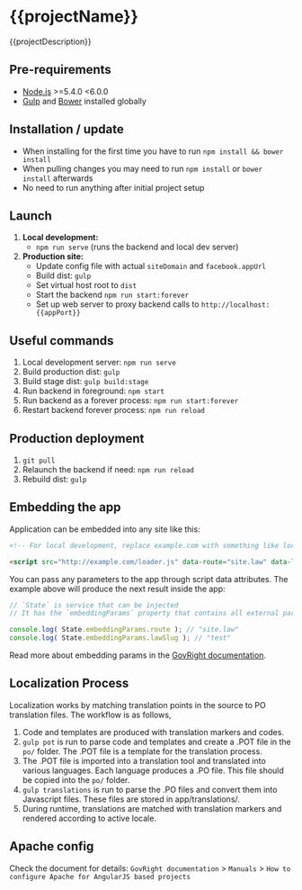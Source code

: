 # {{projectName}}

{{projectDescription}}

## Pre-requirements

* [Node.js](https://nodejs.org/) >=5.4.0 <6.0.0
* [Gulp](http://gulpjs.com/) and [Bower](http://bower.io/) installed globally

## Installation / update

* When installing for the first time you have to run `npm install && bower install`
* When pulling changes you may need to run `npm install` or `bower install` afterwards
* No need to run anything after initial project setup

## Launch

1. **Local development:**
    * `npm run serve` (runs the backend and local dev server)
2. **Production site:**
    * Update config file with actual `siteDomain` and `facebook.appUrl`
    * Build dist: `gulp`
    * Set virtual host root to `dist`
    * Start the backend `npm run start:forever`
    * Set up web server to proxy backend calls to `http://localhost:{{appPort}}`

## Useful commands

1. Local development server: `npm run serve`
2. Build production dist: `gulp`
3. Build stage dist: `gulp build:stage`
4. Run backend in foreground: `npm start`
5. Run backend as a forever process: `npm run start:forever`
6. Restart backend forever process: `npm run reload`

## Production deployment

1. `git pull`
2. Relaunch the backend if need: `npm run reload`
4. Rebuild dist: `gulp`

## Embedding the app

Application can be embedded into any site like this:

```html
<!-- For local development, replace example.com with something like localhost:9000 -->

<script src="http://example.com/loader.js" data-route="site.law" data-law-slug="test"></script>
```

You can pass any parameters to the app through script data attributes.
The example above will produce the next result inside the app:

```javascript
// `State` is service that can be injected
// It has the `embeddingParams` property that contains all external params

console.log( State.embeddingParams.route ); // "site.law"
console.log( State.embeddingParams.lawSlug ); // "test"
```

Read more about embedding params in the [GovRight documentation](http://govright.github.io/platform-services/docs/#/api/govright.platformServices.grEmbeddingParams).

## Localization Process

Localization works by matching translation points in the source to PO translation
files. The workflow is as follows,

1. Code and templates are produced with translation markers and codes.
2. `gulp pot` is run to parse code and templates and create a .POT file in the
   `po/` folder. The .POT file is a template for the translation process.
3. The .POT file is imported into a translation tool and translated into various
   languages. Each language produces a .PO file. This file should be copied into
   the `po/` folder.
4. `gulp translations` is run to parse the .PO files and convert them into
   Javascript files. These files are stored in app/translations/.
5. During runtime, translations are matched with translation markers and rendered
   according to active locale.

## Apache config

Check the document for details:
`GovRight documentation` > `Manuals` > `How to configure Apache for AngularJS based projects`
